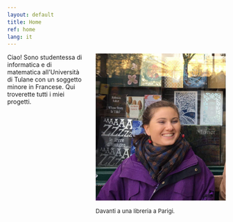 ```yaml
---
layout: default
title: Home
ref: home
lang: it
---
```


<div style="float: right; padding-left: 30px; width: 300px">
<img src="files/profiles/library_laugh.jpg">
<p style="font-size: 13px">Davanti a una libreria a Parigi.</p>
</div>


Ciao! Sono studentessa di informatica e di matematica all'Università di Tulane con un soggetto minore in Francese. Qui troverette tutti i miei progetti.
